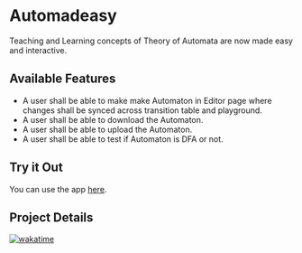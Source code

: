 # Automadeasy

Teaching and Learning concepts of Theory of Automata are now made easy and interactive.

## Available Features

- A user shall be able to make make Automaton in Editor page where changes shall be synced across transition table and playground.
- A user shall be able to download the Automaton.
- A user shall be able to upload the Automaton.
- A user shall be able to test if Automaton is DFA or not.

## Try it Out

You can use the app [here](https://anserwaseem.github.io/automadeasy).

## Project Details
[![wakatime](https://wakatime.com/badge/github/anserwaseem/automadeasy.svg)](https://github.com/anserwaseem/automadeasy)

